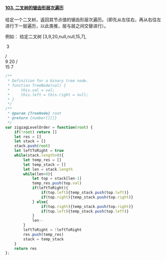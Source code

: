 #### [103. 二叉树的锯齿形层次遍历](https://leetcode-cn.com/problems/binary-tree-zigzag-level-order-traversal/)

给定一个二叉树，返回其节点值的锯齿形层次遍历。（即先从左往右，再从右往左进行下一层遍历，以此类推，层与层之间交替进行）。

例如：
给定二叉树 [3,9,20,null,null,15,7],

​	3

   / \
  9  20
    /  \
   15   7



```javascript
/**
 * Definition for a binary tree node.
 * function TreeNode(val) {
 *     this.val = val;
 *     this.left = this.right = null;
 * }
 */
/**
 * @param {TreeNode} root
 * @return {number[][]}
 */
var zigzagLevelOrder = function(root) {
    if(!root) return []
    let res = []
    let stack = []
    stack.push(root)
    let leftToRight = true
    while(stack.length>0){
        let temp_res = []
        let temp_stack = []
        let len = stack.length
        while(len>0){
            let top = stack[len-1]
            temp_res.push(top.val)
            if(leftToRight){
                if(top.left){temp_stack.push(top.left)}
                if(top.right){temp_stack.push(top.right)}
            } else{
                if(top.right){temp_stack.push(top.right)}
                if(top.left){temp_stack.push(top.left)}
            }
            len--
        }
        leftToRight = !leftToRight
        res.push(temp_res)
        stack = temp_stack
    }
    return res
};
```

